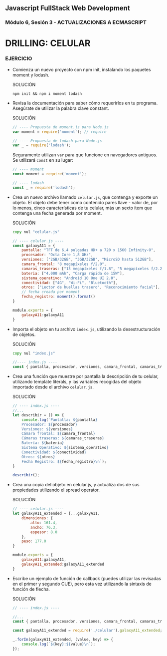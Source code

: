 ## Javascript FullStack Web Development
### Módulo 6, Sesión 3 - ACTUALIZACIONES A ECMASCRIPT

# DRILLING: CELULAR

### EJERCICIO
- Comienza un nuevo proyecto con npm init, instalando los paquetes moment y lodash.

    SOLUCIÓN

    ```
    npm init && npm i moment lodash
    ```
- Revisa la documentación para saber cómo requerirlos en tu programa. Asegúrate de utilizar la palabra clave constant.

    SOLUCIÓN

    ```javascript
    // ---- Propuesta de moment.js para Node.js
    var moment = require('moment'); // require

    // ---- Propuesta de lodash para Node.js
    var _ = require('lodash');
    ```
    Seguramente utilizan `var` para que funcione en navegadores antiguos. Se utilizará `const` en su lugar:

    ```javascript
    // ---- moment
    const moment = require('moment');

    // ---- lodash
    const _ = require('lodash');
    ```
- Crea un nuevo archivo llamado `celular.js`, que contenga y exporte un objeto. El objeto debe tener como contenido pares llave - valor de, por lo menos, cinco características de tu celular, más un sexto ítem que contenga una fecha generada por moment.

    SOLUCIÓN
    ```cmd
    copy nul "celular.js"
    ```
    ```javascript
    // ---- celular.js ----
    const galaxyA11 = {
        pantalla: "TFT de 6,4 pulgadas HD+ a 720 x 1560 Infinity-O",
        procesador: "Octa Core 1,8 GHz",
        versiones: ["2GB/32GB", "3GB/32GB", "MicroSD hasta 512GB"],
        camara_frontal: "8 megapíxeles f/2.0",
        camaras_traseras: ["13 megapíxeles f/1.8", "5 megapíxeles f/2.2 gran angular", "2 megapíxeles f/2.4 bokeh"],
        bateria: ["4.000 mAh", "Carga rápida de 15W"],
        sistema_operativo: "Android 10 One UI 2.0",
        conectividad: ["4G", "Wi-Fi", "Bluetooth"],
        otros: ["Lector de huellas trasero", "Reconocimiento facial"],
        // fecha creada por moment
        fecha_registro: moment().format()
    }

    module.exports = {
        galaxyA11:galaxyA11
    }
    ```
- Importa el objeto en tu archivo `index.js`, utilizando la desestructuración de objetos.

    SOLUCIÓN
    
    ```cmd
    copy nul "index.js"
    ```

    ```javascript
    //---- index.js ----
    const { pantalla, procesador, versiones, camara_frontal, camaras_traseras, bateria, sistema_operativo, conectividad, dimensiones, peso, otros, fecha_registro } = require('./celular');

    ```
- Crea una función que muestre por pantalla la descripción de tu celular, utilizando template literals, y las variables recogidas del objeto importado desde el archivo `celular.js`. 

    SOLUCIÓN

    ```javascript
    // ---- index.js ----
    //...
    let describir = () => {
        console.log(`Pantalla: ${pantalla}
        Procesador: ${procesador}
        Versiones: ${versiones}
        Cámara frontal: ${camara_frontal}
        Cámaras traseras: ${camaras_traseras}
        Batería: ${bateria}
        Sistema Operativo: ${sistema_operativo}
        Conectividad: ${conectividad}
        Otros: ${otros}
        Fecha Registro: ${fecha_registro}\n`);
    }

    describir();
    ```
- Crea una copia del objeto en celular.js, y actualiza dos de sus propiedades utilizando el spread operator.

    SOLUCIÓN

    ```javascript
    // ---- celular.js ----
    let galaxyA11_extended = {...galaxyA11,
        dimensiones: {
            alto: 161.4,
            ancho: 76.3,
            espesor: 8.0
        },
        peso: 177.0
    }

    module.exports = {
        galaxyA11:galaxyA11,
        galaxyA11_extended:galaxyA11_extended
    }
    ```
- Escribe un ejemplo de función de callback (puedes utilizar las revisadas en el primer y segundo CUE), pero esta vez utilizando la sintaxis de función de flecha.

    SOLUCIÓN

    ```javascript
    // ---- index.js ----

    //... 
    const { pantalla, procesador, versiones, camara_frontal, camaras_traseras, bateria, sistema_operativo, conectividad, otros, fecha_registro } = require('./celular').galaxyA11;

    const galaxyA11_extended = require('./celular').galaxyA11_extended;
    
    _.forIn(galaxyA11_extended, (value, key) => {
        console.log(`${key}:${value}\n`);
    });
    ```